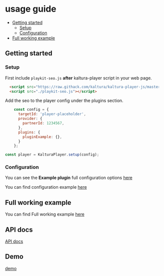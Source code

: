 # usage guide

- [Getting started](#getting-started)
    - [Setup](#setup)
    - [Configuration](#configuration)
- [Full working example](https://github.com/kaltura/playkit-js-seo/tree/master/demo)

## Getting started

### Setup

First include `playkit-seo.js` **after** kaltura-player script in your web page.

```html
  <script src="https://raw.githack.com/kaltura/kaltura-player-js/master/dist/kaltura-ovp-player.js"></script>
  <script src="./playkit-seo.js"></script>
```

Add the seo to the player config under the plugins section.

```js
    const config = {
      targetId: 'player-placeholder',
      provider: {
        partnerId: 1234567,
      },
      plugins: {
        pluginExample: {},
      }
    };

const player = KalturaPlayer.setup(config);
```

### Configuration

You can see the **Example plugin** full configuration options [here](https://kaltura.github.io/playkit-js-seo/docs/api/<PATH-TO-YOUR-CONFIGURATION-DOC-FILE>)

You can find configuration example [here](https://github.com/kaltura/playkit-js-seo/tree/master/demo/index.html)

## Full working example

You can find Full working example [here](https://github.com/kaltura/playkit-js-seo/tree/master/demo)

## API docs

[API docs](https://kaltura.github.io/playkit-js-seo/docs/api/index.html)

## Demo

[demo](https://kaltura.github.io/playkit-js-seo/demo/index.html)